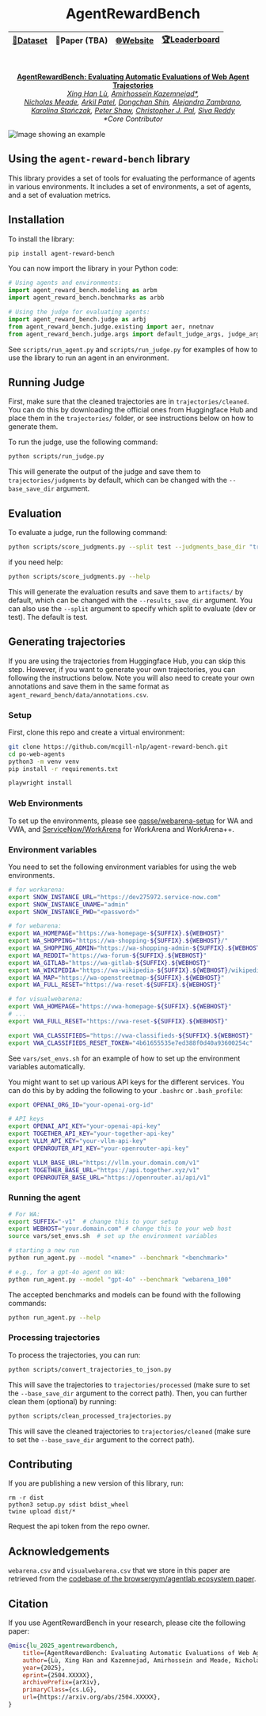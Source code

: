 <div align="center">

# AgentRewardBench

| [**🤗Dataset**](https://huggingface.co/datasets/McGill-NLP/agent-reward-bench) | **📄Paper (TBA)** | [**🌐Website**](https://agent-reward-bench.github.io) | [**🏆Leaderboard**](https://huggingface.co/spaces/McGill-NLP/agent-reward-bench-leaderboard) |
| :--: | :--: | :--: | :--: |

<br>

**[AgentRewardBench: Evaluating Automatic Evaluations of Web Agent Trajectories](#)**  
*[Xing Han Lù](https://xinghanlu.com/), [Amirhossein Kazemnejad*](https://kazemnejad.com/), <br>[Nicholas Meade](https://ncmeade.github.io/), [Arkil Patel](https://arkilpatel.github.io/), [Dongchan Shin](https://scholar.google.com/citations?user=QzZOkfIAAAAJ&hl=en), [Alejandra Zambrano](https://www.linkedin.com/in/alejandra-zambrano-a71092196/), <br>[Karolina Stańczak](https://kstanczak.github.io/), [Peter Shaw](https://www.ptshaw.com/), [Christopher J. Pal](https://sites.google.com/view/christopher-pal), [Siva Reddy](https://sivareddy.in/)*  
*\*Core Contributor*

</div>


![Image showing an example](assets/primary.png)


## Using the `agent-reward-bench` library

This library provides a set of tools for evaluating the performance of agents in various environments. It includes a set of environments, a set of agents, and a set of evaluation metrics.

## Installation

To install the library:

```bash
pip install agent-reward-bench
```

You can now import the library in your Python code:

```python
# Using agents and environments:
import agent_reward_bench.modeling as arbm
import agent_reward_bench.benchmarks as arbb

# Using the judge for evaluating agents:
import agent_reward_bench.judge as arbj
from agent_reward_bench.judge.existing import aer, nnetnav
from agent_reward_bench.judge.args import default_judge_args, judge_args
```

See `scripts/run_agent.py` and `scripts/run_judge.py` for examples of how to use the library to run an agent in an environment.


## Running Judge

First, make sure that the cleaned trajectories are in `trajectories/cleaned`. You can do this by downloading the official ones from Huggingface Hub and place them in the `trajectories/` folder, or see instructions below on how to generate them.

To run the judge, use the following command:
```bash
python scripts/run_judge.py
```

This will generate the output of the judge and save them to `trajectories/judgments` by default, which can be changed with the `--base_save_dir` argument.

## Evaluation

To evaluate a judge, run the following command:

```bash
python scripts/score_judgments.py --split test --judgments_base_dir "trajectories/judgments/" --results_save_dir "artifacts/"
```

if you need help:

```bash
python scripts/score_judgments.py --help
```

This will generate the evaluation results and save them to `artifacts/` by default, which can be changed with the `--results_save_dir` argument.
You can also use the `--split` argument to specify which split to evaluate (dev or test). The default is test.

## Generating trajectories

If you are using the trajectories from Huggingface Hub, you can skip this step. However, if you want to generate your own trajectories, you can following the instructions below. Note you will also need to create your own annotations and save them in the same format as `agent_reward_bench/data/annotations.csv`.

### Setup

First, clone this repo and create a virtual environment:
```bash
git clone https://github.com/mcgill-nlp/agent-reward-bench.git
cd po-web-agents
python3 -m venv venv
pip install -r requirements.txt

playwright install
```

### Web Environments

To set up the environments, please see [gasse/webarena-setup](https://github.com/gasse/webarena-setup/) for WA and VWA, and [ServiceNow/WorkArena](https://github.com/ServiceNow/WorkArena/) for WorkArena and WorkArena++.

### Environment variables

You need to set the following environment variables for using the web environments.

```bash
# for workarena:
export SNOW_INSTANCE_URL="https://dev275972.service-now.com"
export SNOW_INSTANCE_UNAME="admin"
export SNOW_INSTANCE_PWD="<password>"

# for webarena:
export WA_HOMEPAGE="https://wa-homepage-${SUFFIX}.${WEBHOST}"
export WA_SHOPPING="https://wa-shopping-${SUFFIX}.${WEBHOST}/"
export WA_SHOPPING_ADMIN="https://wa-shopping-admin-${SUFFIX}.${WEBHOST}/admin"
export WA_REDDIT="https://wa-forum-${SUFFIX}.${WEBHOST}"
export WA_GITLAB="https://wa-gitlab-${SUFFIX}.${WEBHOST}"
export WA_WIKIPEDIA="https://wa-wikipedia-${SUFFIX}.${WEBHOST}/wikipedia_en_all_maxi_2022-05/A/User:The_other_Kiwix_guy/Landing"
export WA_MAP="https://wa-openstreetmap-${SUFFIX}.${WEBHOST}"
export WA_FULL_RESET="https://wa-reset-${SUFFIX}.${WEBHOST}"

# for visualwebarena:
export VWA_HOMEPAGE="https://vwa-homepage-${SUFFIX}.${WEBHOST}"
# ...
export VWA_FULL_RESET="https://vwa-reset-${SUFFIX}.${WEBHOST}"

export VWA_CLASSIFIEDS="https://vwa-classifieds-${SUFFIX}.${WEBHOST}"
export VWA_CLASSIFIEDS_RESET_TOKEN="4b61655535e7ed388f0d40a93600254c"
```

See `vars/set_envs.sh` for an example of how to set up the environment variables automatically.

You might want to set up various API keys for the different services. You can do this by by adding the following to your `.bashrc` or `.bash_profile`:

```bash
export OPENAI_ORG_ID="your-openai-org-id"

# API keys
export OPENAI_API_KEY="your-openai-api-key"
export TOGETHER_API_KEY="your-together-api-key"
export VLLM_API_KEY="your-vllm-api-key"
export OPENROUTER_API_KEY="your-openrouter-api-key"

export VLLM_BASE_URL="https://vllm.your.domain.com/v1"
export TOGETHER_BASE_URL="https://api.together.xyz/v1"
export OPENROUTER_BASE_URL="https://openrouter.ai/api/v1"
```


### Running the agent

```bash
# For WA:
export SUFFIX="-v1"  # change this to your setup
export WEBHOST="your.domain.com" # change this to your web host
source vars/set_envs.sh  # set up the environment variables

# starting a new run
python run_agent.py --model "<name>" --benchmark "<benchmark>"

# e.g., for a gpt-4o agent on WA:
python run_agent.py --model "gpt-4o" --benchmark "webarena_100"
```

The accepted benchmarks and models can be found with the following commands:

```bash
python run_agent.py --help
```

### Processing trajectories

To process the trajectories, you can run:

```bash
python scripts/convert_trajectories_to_json.py
```

This will save the trajectories to `trajectories/processed` (make sure to set the `--base_save_dir` argument to the correct path). Then, you can further clean them (optional) by running:

```bash
python scripts/clean_processed_trajectories.py 
```
This will save the cleaned trajectories to `trajectories/cleaned` (make sure to set the `--base_save_dir` argument to the correct path).

## Contributing

If you are publishing a new version of this library, run:

```
rm -r dist
python3 setup.py sdist bdist_wheel
twine upload dist/*
```

Request the api token from the repo owner.

## Acknowledgements

`webarena.csv` and `visualwebarena.csv` that we store in this paper are retrieved from the [codebase of the browsergym/agentlab ecosystem paper](https://github.com/ServiceNow/BrowserGym/tree/main/browsergym/experiments/src/browsergym/experiments/benchmark/metadata).

## Citation

If you use AgentRewardBench in your research, please cite the following paper:

```bibtex
@misc{lu_2025_agentrewardbench,
    title={AgentRewardBench: Evaluating Automatic Evaluations of Web Agent Trajectories}, 
    author={Lù, Xing Han and Kazemnejad, Amirhossein and Meade, Nicholas and Patel, Arkil and Shin, Dongchan and Zambrano, Alejandra and Stańczak, Karolina and Shaw, Peter and Pal, Christopher J. and Reddy, Siva},
    year={2025},
    eprint={2504.XXXXX},
    archivePrefix={arXiv},
    primaryClass={cs.LG},
    url={https://arxiv.org/abs/2504.XXXXX},
}
```